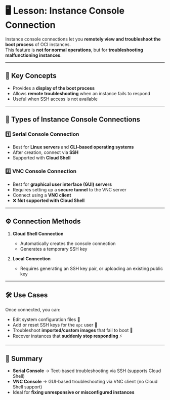 # 🖥️ Lesson: Instance Console Connection

Instance console connections let you **remotely view and troubleshoot the boot process** of OCI instances.  
This feature is **not for normal operations**, but for **troubleshooting malfunctioning instances**.

---

## 🔑 Key Concepts
- Provides a **display of the boot process**
- Allows **remote troubleshooting** when an instance fails to respond
- Useful when SSH access is not available

---

## 🔌 Types of Instance Console Connections

### 1️⃣ Serial Console Connection
- Best for **Linux servers** and **CLI-based operating systems**  
- After creation, connect via **SSH**  
- Supported with **Cloud Shell**  

### 2️⃣ VNC Console Connection
- Best for **graphical user interface (GUI) servers**  
- Requires setting up a **secure tunnel** to the VNC server  
- Connect using a **VNC client**  
- ❌ **Not supported with Cloud Shell**

---

## ⚙️ Connection Methods
1. **Cloud Shell Connection**  
   - Automatically creates the console connection  
   - Generates a temporary SSH key  

2. **Local Connection**  
   - Requires generating an SSH key pair, or uploading an existing public key  

---

## 🛠️ Use Cases
Once connected, you can:
- Edit system configuration files 📝  
- Add or reset SSH keys for the `opc` user 🔑  
- Troubleshoot **imported/custom images** that fail to boot 🐧  
- Recover instances that **suddenly stop responding** ⚡  

---

## 🎯 Summary
- **Serial Console** → Text-based troubleshooting via SSH (supports Cloud Shell)  
- **VNC Console** → GUI-based troubleshooting via VNC client (no Cloud Shell support)  
- Ideal for **fixing unresponsive or misconfigured instances**


